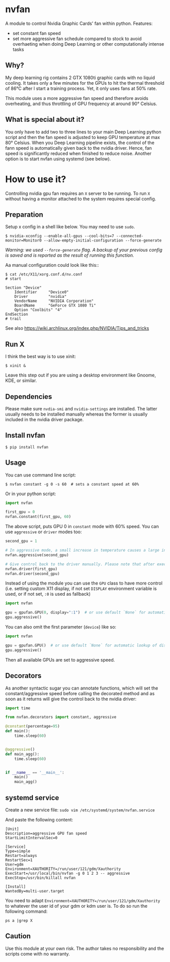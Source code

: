 nvfan
======

A module to control Nvidia Graphic Cards' fan within python. Features:
* set constant fan speed
* set more aggressive fan schedule compared to stock to avoid overhaeting when doing Deep Learning or other computationally intense tasks

## Why?

My deep learning rig contains 2 GTX 1080ti graphic cards with no liquid cooling. It takes only a few minutes for the GPUs to hit the thermal threshold of 86°C after I start a training process. Yet, it only uses fans at 50% rate.

This module uses a more aggressive fan speed and therefore avoids overheating, and thus throttling of GPU frequency at around 90° Celsius. 

## What is special about it?

You only have to add two to three lines to your main Deep Learning python script and then the fan speed is adjusted to keep GPU temperature at max 80° Celsius. When you Deep Learning pipeline exists, the control of the fann speed is automatically given back to the nvidia driver. Hence, fan speed is significantly reduced when finished to reduce noise. Another option is to start nvfan using systemd (see below).

# How to use it?

Controlling nvidia gpu fan requires an `X` server to be running. To run `X` without having a monitor attached to the system requires special config.


## Preparation

Setup x config in a shell like below. You may need to use `sudo`.

```shell
$ nvidia-xconfig --enable-all-gpus --cool-bits=7 --connected-monitor=Monitor0 --allow-empty-initial-configuration --force-generate
```

*Warning: we used `--force-generate` flag. A backup of your previous config is saved and is reported as the result of running this function.*


Aa manual configuration could look like this::

```shell
$ cat /etc/X11/xorg.conf.d/nv.conf 
# start

Section "Device"
    Identifier     "Device0"
    Driver         "nvidia"
    VendorName     "NVIDIA Corporation"
    BoardName      "GeForce GTX 1080 Ti"
    Option "Coolbits" "4"
EndSection
# trail
```

See also https://wiki.archlinux.org/index.php/NVIDIA/Tips_and_tricks

## Run X

I think the best way is to use xinit:

```shell
$ xinit &
```

Leave this step out if  you are  using a desktop environment like Gnoome, KDE, or similar.

## Dependencies

Please make sure `nvdia-smi` and `nvidia-settings` are installed. The latter usually needs to be installed manually whereas the former is usually included in the nvidia driver package.

## Install nvfan

```shell
$ pip install nvfan
```

## Usage

You can use command line script:

```shell
$ nvfan constant -g 0 -s 60  # sets a constant speed at 60%
```

Or in your python script:

```python
import nvfan

first_gpu = 0
nvfan.constant(first_gpu, 60)
```

The above script, puts GPU 0 in `constant` mode with 60% speed. You can use `aggressive` or `driver` modes too:

```python
second_gpu = 1

# In aggressive mode, a small increase in temperature causes a large increase in fan speed.
nvfan.aggressive(second_gpu)

# Give control back to the driver manually. Please note that after execution is finished, this line is automatically called so you don't have to.
nvfan.driver(first_gpu)
nvfan.driver(second_gpu)
```

Instead of using the module you can use the `GPU` class to have more control (i.e. setting custom X11 display, if not set `DISPLAY` environment variable is used, or if not set, `:0` is used as fallback)

```python
import nvfan

gpu = gpufan.GPU(0, display=":1")  # or use default `None` for automatic lookup of display
gpu.aggressive()
```

You can also omit the first parameter (`device`) like so:

```python
import nvfan

gpu = gpufan.GPU()  # or use default `None` for automatic lookup of display
gpu.aggressive()
```

Then all available GPUs are set to aggressive speed.

## Decorators

As another syntactic sugar you can annotate functions, which will set the constant/aggressive speed before calling the decorated method and as soon as it returns will give the control back to the nvidia driver:

```python
import time

from nvfan.decorators import constant, aggressive

@constant(percentage=95)
def main():
    time.sleep(60)


@aggressive()
def main_agg():
    time.sleep(60)


if __name__ == '__main__':
    main()
    main_agg()
```

## systemd service

Create a new service file:
```sudo vim /etc/systemd/system/nvfan.service```

And paste the following content:

```
[Unit]
Description=aggressive GPU fan speed
StartLimitIntervalSec=0

[Service]
Type=simple
Restart=always
RestartSec=1
User=gdm
Environment=XAUTHORITY=/run/user/121/gdm/Xauthority
ExecStart=/usr/local/bin/nvfan -g 0 1 2 3 -- aggressive
ExecStop=/usr/bin/killall nvfan

[Install]
WantedBy=multi-user.target
```

You need to adapt `Environment=XAUTHORITY=/run/user/121/gdm/Xauthority` to whatever the user id of your gdm or kdm user is.
To do so run the following command:

```
ps a |grep X
```

## Caution

Use this module at your own risk. The author takes no responsibility and the scripts come with no warranty.
